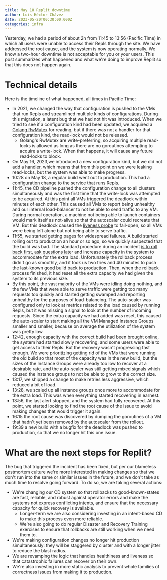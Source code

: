 ```yaml
---
title: May 18 Replit downtime
author: Luis Héctor Chávez
date: 2023-05-20T00:30:00.000Z
categories: infra
---
```

Yesterday, we had a period of about 2h from 11:45 to 13:56 (Pacific Time) in which all users were unable to access their Repls through the site. We have addressed the root cause, and the system is now operating normally. We know a two-hour downtime is not acceptable for you or your users. This post summarizes what happened and what we're doing to improve Replit so that this does not happen again.

# Technical details

Here is the timeline of what happened, all times in Pacific Time:
* In 2021, we changed the way that configuration is pushed to the VMs that run Repls and streamlined multiple kinds of configurations. During this migration, a latent bug that we had not hit was introduced. When we tried to see if a configuration kind had been updated, we acquired a [Golang RwMutex](https://pkg.go.dev/sync#RWMutex) for reading, but if there was not a handler for that configuration kind, the read-lock would not be released.
  * Golang's RwMutex are write-preferring, so acquiring multiple read-locks is allowed as long as there are no goroutines attempting to acquire a write-lock. When that happens, it will cause any future read-locks to block.
* On May 16, 2023,we introduced a new configuration kind, but we did not add a handler, which means that from this point on we were leaking read-locks, but the system was able to make progress.
* 10:28 on May 18, a regular build went out to production. This had a configuration change to the service that runs Repls.
* 11:45, the CD pipeline pushed the configuration change to all clusters simultaneously and was the first time that the write-lock was attempted to be acquired. At this point all VMs triggered the deadlock within minutes of each other. This caused all VMs to report being unhealthy and our internal load-balancer to not be able to send traffic to any VM.
During normal operation, a machine not being able to launch containers would mark itself as not-alive so that the autoscaler could recreate that VM. But this deadlock caused the [liveness probe](https://cloud.google.com/load-balancing/docs/health-checks) to fail-open, so all VMs were being left alone but not being able to serve traffic.
* 11:55, we started getting pages for widespread failures. A build started rolling out to production an hour or so ago, so we quickly suspected that the build was bad. The standard procedure during an incident [is to roll back first, ask questions later](https://outage.party/) and increase capacity in the system to accommodate for the extra load. Unfortunately the rollback process didn't go as smoothly, and it took us two tries and 40 minutes to push the last-known good build back to production. Then, when the rollback process finished, it had reset all the extra capacity we had given the system to its previous size.
* By this point, the vast majority of the VMs were idling doing nothing, and the few VMs that were able to serve traffic were getting too many requests too quickly and started getting swamped and reporting unhealthy for the purposes of load-balancing. The auto-scaler was configured only to look at metrics related to the load caused by running Repls, but it was missing a signal to look at the number of incoming requests. Since the extra capacity we had added was reset, this caused the auto-scaler to start making all the VM Managed Instance Groups smaller and smaller, because on average the utilization of the system was pretty low.
* 12:42, enough capacity with the correct build had been brought online, the system had started slowly recovering, and some users were able to get access to their Repls. But the recovery wasn't progressing fast enough.
We were prioritizing getting rid of the VMs that were running the old build so that most of the capacity was in the new build, but the sizes of the Instance Groups were already too low to recover at a desirable rate, and the auto-scaler was still getting mixed signals which caused the instance groups to not be able to grow to the correct size.
* 13:17, we shipped a change to make retries less aggressive, which reduced a bit of load.
* 13:28, we scaled up all instance groups once more to accommodate for the extra load. This was when everything started recovering in earnest.
* 13:56, the last alert stopped, and the system had fully recovered. At this point, we started looking to find the root cause of the issue to avoid making changes that would trigger it again.
* 16:15 the root cause was discovered by dumping the goroutines of a VM that hadn't yet been removed by the autoscaler from the rollout.
* 19:39 a new build with a bugfix for the deadlock was pushed to production, so that we no longer hit this one issue.

# What are the next steps for Replit?

The bug that triggered the incident has been fixed, but per our blameless postmortem culture we're more interested in making changes so that we don't run into the same or similar issues in the future, and we don't take as much time to resolve going forward. To do so, we are taking several actions:
* We're changing our CD system so that rollbacks to good-known-states are fast, reliable, and robust against operator errors and make the systems not express conflicting intents, and ensure that the necessary capacity for quick recovery is available.
  * Longer-term we are also considering investing in an intent-based CD to make this process even more reliable.
  * We're also going to do regular Disaster and Recovery Training exercises to ensure that rollbacks are still working when we need them to.
* We're making configuration changes no longer hit production simultaneously: they will be staggered by cluster and with a longer jitter to reduce the blast radius.
* We are revamping the logic that handles healthiness and liveness so that catastrophic failures can recover on their own.
* We're also investing in more static analysis to prevent whole families of correctness issues from making it to production.